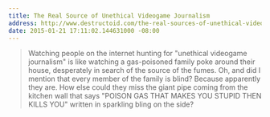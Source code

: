```yaml
---
title: The Real Source of Unethical Videogame Journalism
address: http://www.destructoid.com/the-real-sources-of-unethical-videogame-journalism-286380.phtml
date: 2015-01-21 17:11:02.144631000 -08:00
---
```


> Watching people on the internet hunting for "unethical videogame journalism" is like watching a gas-poisoned family poke around their house, desperately in search of the source of the fumes. Oh, and did I mention that every member of the family is blind? Because apparently they are. How else could they miss the giant pipe coming from the kitchen wall that says "POISON GAS THAT MAKES YOU STUPID THEN KILLS YOU" written in sparkling bling on the side?
